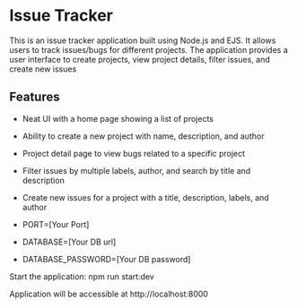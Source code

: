 # Issue Tracker

This is an issue tracker application built using Node.js and EJS. It allows users to track issues/bugs for different projects. The application provides a user interface to create projects, view project details, filter issues, and create new issues

## Features

- Neat UI with a home page showing a list of projects
- Ability to create a new project with name, description, and author
- Project detail page to view bugs related to a specific project
- Filter issues by multiple labels, author, and search by title and description
- Create new issues for a project with a title, description, labels, and author


- PORT=[Your Port]
- DATABASE=[Your DB url]
- DATABASE_PASSWORD=[Your DB password]

 Start the application: npm run start:dev

Application will be accessible at http://localhost:8000
